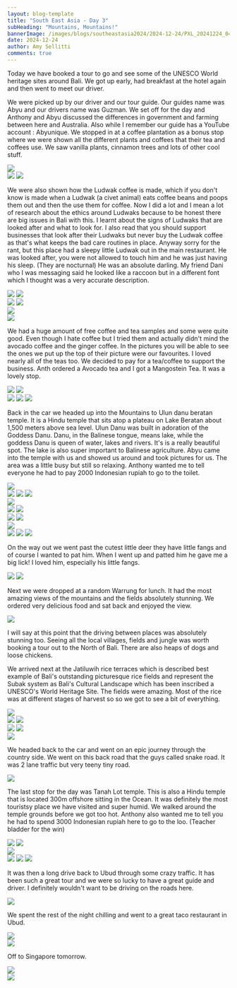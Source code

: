 ```yaml
---
layout: blog-template
title: "South East Asia - Day 3"
subHeading: "Mountains, Mountains!"
bannerImage: /images/blogs/southeastasia2024/2024-12-24/PXL_20241224_042133782.MP.jpg_compressed.JPEG
date: 2024-12-24
author: Amy Sellitti
comments: true
---
```

Today we have booked a tour to go and see some of the UNESCO World heritage sites around Bali. We got up early, had breakfast at the hotel again and then went to meet our driver. 

We were picked up by our driver and our tour guide. Our guides name was Abyu and our drivers name was Guzman. We set off for the day and Anthony and Abyu discussed the differences in government and farming between here and Australia.  Also while I remember our guide has a YouTube account : Abyunique. We stopped in at a coffee plantation as a bonus stop where we were shown all the different plants and coffees that their tea and coffees use. We saw vanilla plants, cinnamon trees and lots of other cool stuff. 

<div class="center-image"><img src="/images/blogs/southeastasia2024/2024-12-24/PXL_20241224_022156879.jpg_compressed.JPEG"/></div>
<div class="grid-2c">
  <img src="/images/blogs/southeastasia2024/2024-12-24/PXL_20241224_025555466.jpg_compressed.JPEG"/>
  <img src="/images/blogs/southeastasia2024/2024-12-24/PXL_20241224_025617845.jpg_compressed.JPEG"/>
</div>

We were also shown how the Ludwak coffee is made, which if you don't know is made when a Ludwak (a civet animal) eats coffee beans and poops them out and then the use them for coffee. Now I did a lot and I mean a lot of research about the ethics around Ludwaks because to be honest there are big issues in Bali with this. I learnt about the signs of Ludwaks that are looked after and what to look for. I also read that you should support businesses that look after their Ludwaks but never buy the Ludwak coffee as that's what keeps the bad care routines in place. Anyway sorry for the rant, but this place had a sleepy little Ludwak out in the main restaurant. He was looked after, you were not allowed to touch him and he was just having his sleep. (They are nocturnal) He was an absolute darling. My friend Dani who I was messaging said he looked like a raccoon but in a different font which I thought was a very accurate description.

<div class="grid-2c">
  <img src="/images/blogs/southeastasia2024/2024-12-24/PXL_20241224_025843922.jpg_compressed.JPEG"/>
  <img src="/images/blogs/southeastasia2024/2024-12-24/PXL_20241224_025858634.MP.jpg_compressed.JPEG"/>
</div>
<div class="grid-2c">
  <img src="/images/blogs/southeastasia2024/2024-12-24/PXL_20241224_025942042.jpg_compressed.JPEG"/>
  <img src="/images/blogs/southeastasia2024/2024-12-24/PXL_20241224_030114386.jpg_compressed.JPEG"/>
</div>
<div class="center-image"><img src="/images/blogs/southeastasia2024/2024-12-24/PXL_20241224_033608609.jpg_compressed.JPEG"/></div>
<div class="center-image"><img src="/images/blogs/southeastasia2024/2024-12-24/PXL_20241224_030746397.jpg_compressed.JPEG"/></div>

We had a huge amount of free coffee and tea samples and some were quite good. Even though I hate coffee but I tried them and actually didn't mind the avocado coffee and the ginger coffee.  In the pictures you will be able to see the ones we put up the top of their picture were our favourites. I loved nearly all of the teas too. We decided to pay for a tea/coffee to support the business. Anth ordered a Avocado tea and I got a Mangostein Tea. It was a lovely stop.

<div class="grid-2c">
  <img src="/images/blogs/southeastasia2024/2024-12-24/PXL_20241224_031424446.jpg_compressed.JPEG"/>
  <img src="/images/blogs/southeastasia2024/2024-12-24/PXL_20241224_032113124.jpg_compressed.JPEG"/>
</div>
<div class="grid-1l-2w">
  <img src="/images/blogs/southeastasia2024/2024-12-24/PXL_20241224_031559620.jpg_compressed.JPEG"/>
  <img src="/images/blogs/southeastasia2024/2024-12-24/PXL_20241224_032836575.jpg_compressed.JPEG"/>
  <img src="/images/blogs/southeastasia2024/2024-12-24/PXL_20241224_032006240.jpg_compressed.JPEG"/>
</div>

Back in the car we headed up into the Mountains to Ulun danu beratan temple. It  is a Hindu temple that sits atop a plateau on Lake Beratan about 1,500 meters above sea level. 
Ulun Danu was built in adoration of the Goddess Danu. Danu, in the Balinese tongue, means lake, while the goddess Danu is queen of water, lakes and rivers. It's is a really beautiful spot. The lake is also super important to Balinese agriculture. Abyu came into the temple with us and showed us around and took pictures for us. The area was a little busy but still so relaxing. Anthony wanted me to tell everyone he had to pay 2000 Indonesian rupiah to go to the toilet. 

<div class="center-image"><img src="/images/blogs/southeastasia2024/2024-12-24/PXL_20241224_035854243.jpg_compressed.JPEG"/></div>
<div class="grid-3c">
  <img src="/images/blogs/southeastasia2024/2024-12-24/PXL_20241224_041505044.jpg_compressed.JPEG"/>
  <img src="/images/blogs/southeastasia2024/2024-12-24/PXL_20241224_041554977.jpg_compressed.JPEG"/>
  <img src="/images/blogs/southeastasia2024/2024-12-24/PXL_20241224_041759909.jpg_compressed.JPEG"/>
</div>
<div class="center-image"><img src="/images/blogs/southeastasia2024/2024-12-24/PXL_20241224_042133782.MP.jpg_compressed.JPEG"/></div>
<div class="grid-2c">
  <img src="/images/blogs/southeastasia2024/2024-12-24/PXL_20241224_041951563.jpg_compressed.JPEG"/>
  <img src="/images/blogs/southeastasia2024/2024-12-24/PXL_20241224_042116881.MP.jpg_compressed.JPEG"/>
</div>
<div class="grid-2c">
  <img src="/images/blogs/southeastasia2024/2024-12-24/PXL_20241224_042212788.MP.jpg_compressed.JPEG"/>
  <img src="/images/blogs/southeastasia2024/2024-12-24/PXL_20241224_042508707.MP.jpg_compressed.JPEG"/>
</div>
<div class="center-image"><img src="/images/blogs/southeastasia2024/2024-12-24/PXL_20241224_042422279.jpg_compressed.JPEG"/></div>
<div class="grid-3c">
  <img src="/images/blogs/southeastasia2024/2024-12-24/PXL_20241224_042936981.jpg_compressed.JPEG"/>
  <img src="/images/blogs/southeastasia2024/2024-12-24/PXL_20241224_042812105.jpg_compressed.JPEG"/>
  <img src="/images/blogs/southeastasia2024/2024-12-24/PXL_20241224_042956629.jpg_compressed.JPEG"/>
</div>

On the way out we went past the cutest little deer they have little fangs and of course I wanted to pat him. When I went up and patted him he gave me a big lick! I loved him, especially his little fangs.

<div class="grid-2c">
  <img src="/images/blogs/southeastasia2024/2024-12-24/PXL_20241224_043910427.jpg_compressed.JPEG"/>
  <img src="/images/blogs/southeastasia2024/2024-12-24/PXL_20241224_043921807.jpg_compressed.JPEG"/>
</div>

Next we were dropped at a random Warrung for lunch. It had the most amazing views of the mountains and the fields absolutely stunning. We ordered very delicious food and sat back and enjoyed the view. 

<div class="center-image"><img src="/images/blogs/southeastasia2024/2024-12-24/PXL_20241224_050453740.jpg_compressed.JPEG"/></div>

I will say at this point that the driving between places was absolutely stunning too. Seeing all the local villages, fields and jungle was worth booking a tour out to the North of Bali. There are also heaps of dogs and loose chickens.

We arrived next at the Jatiluwih rice terraces which is described best example of Bali's outstanding picturesque rice fields and represent the Subak system as Bali's Cultural Landscape which has been inscribed a UNESCO's World Heritage Site. The fields were amazing. Most of the rice was at different stages of harvest so so we got to see a bit of everything. 

<div class="center-image"><img src="/images/blogs/southeastasia2024/2024-12-24/PXL_20241224_062229216.PANO.jpg_compressed.JPEG"/></div>
<div class="grid-2c">
  <img src="/images/blogs/southeastasia2024/2024-12-24/PXL_20241224_062455745.jpg_compressed.JPEG"/>
  <img src="/images/blogs/southeastasia2024/2024-12-24/PXL_20241224_062822512.jpg_compressed.JPEG"/>
</div>
<div class="grid-2c">
  <img src="/images/blogs/southeastasia2024/2024-12-24/PXL_20241224_062828007.jpg_compressed.JPEG"/>
  <img src="/images/blogs/southeastasia2024/2024-12-24/PXL_20241224_063156634.PANO.jpg_compressed.JPEG"/>
</div>
<div class="center-image"><img src="/images/blogs/southeastasia2024/2024-12-24/PXL_20241224_063316605.jpg_compressed.JPEG"/></div>

We headed back to the car and went on an epic journey through the country side. We went on this back road that the guys called snake road. It was 2 lane traffic but very teeny tiny road. 

<div class="center-image"><img src="/images/blogs/southeastasia2024/2024-12-24/PXL_20241224_065111759.jpg_compressed.JPEG"/></div>

The last stop for the day was Tanah Lot temple. This is also a Hindu temple that is located 300m offshore sitting in the Ocean. It was definitely the most touristsy place we have visited and super humid. We walked around the temple grounds before we got too hot. Anthony also wanted me to tell you he had to spend 3000 Indonesian rupiah here to go to the loo. (Teacher bladder for the win)

<div class="grid-2c">
  <img src="/images/blogs/southeastasia2024/2024-12-24/PXL_20241224_075429635.jpg_compressed.JPEG"/>
  <img src="/images/blogs/southeastasia2024/2024-12-24/PXL_20241224_075436678.jpg_compressed.JPEG"/>
</div>
<div class="center-image"><img src="/images/blogs/southeastasia2024/2024-12-24/PXL_20241224_080544174.MP.jpg_compressed.JPEG"/></div>
<div class="grid-3c">
  <img src="/images/blogs/southeastasia2024/2024-12-24/PXL_20241224_075557490.MP.jpg_compressed.JPEG"/>
  <img src="/images/blogs/southeastasia2024/2024-12-24/PXL_20241224_080032907.MP.jpg_compressed.JPEG"/>
  <img src="/images/blogs/southeastasia2024/2024-12-24/PXL_20241224_080440903.MP.jpg_compressed.JPEG"/>
</div>


It was then a long drive back to Ubud through some crazy traffic.  It has been such a great tour and we were so lucky to have a great guide and driver. I definitely wouldn't want to be driving on the roads here.

<div class="center-image"><img src="/images/blogs/southeastasia2024/2024-12-24/PXL_20241224_084139233.jpg_compressed.JPEG"/></div>

We spent the rest of the night chilling and went to a great taco restaurant in Ubud.

<div class="center-image"><img src="/images/blogs/southeastasia2024/2024-12-24/PXL_20241224_105408110.jpg_compressed.JPEG"/></div>
<div class="center-image"><img src="/images/blogs/southeastasia2024/2024-12-24/PXL_20241224_105411738.jpg_compressed.JPEG"/></div>

Off to Singapore tomorrow.

<div class="center-image"><img src="/images/blogs/southeastasia2024/2024-12-24/PXL_20241224_045915195.MP.jpg_compressed.JPEG"/></div>
<div class="center-image"><img src="/images/blogs/southeastasia2024/2024-12-24/PXL_20241224_063318853.jpg_compressed.JPEG"/></div>